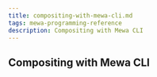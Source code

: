 ```yaml
---
title: compositing-with-mewa-cli.md
tags: mewa-programming-reference
description: Compositing with Mewa CLI
---
```



## Compositing with Mewa CLI

